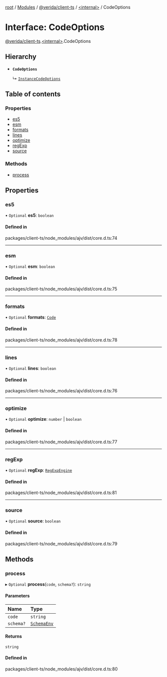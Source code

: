 [root](../README.md) / [Modules](../modules.md) / [@verida/client-ts](../modules/verida_client_ts.md) / [<internal\>](../modules/verida_client_ts._internal_.md) / CodeOptions

# Interface: CodeOptions

[@verida/client-ts](../modules/verida_client_ts.md).[<internal\>](../modules/verida_client_ts._internal_.md).CodeOptions

## Hierarchy

- **`CodeOptions`**

  ↳ [`InstanceCodeOptions`](verida_client_ts._internal_.InstanceCodeOptions.md)

## Table of contents

### Properties

- [es5](verida_client_ts._internal_.CodeOptions.md#es5)
- [esm](verida_client_ts._internal_.CodeOptions.md#esm)
- [formats](verida_client_ts._internal_.CodeOptions.md#formats)
- [lines](verida_client_ts._internal_.CodeOptions.md#lines)
- [optimize](verida_client_ts._internal_.CodeOptions.md#optimize)
- [regExp](verida_client_ts._internal_.CodeOptions.md#regexp)
- [source](verida_client_ts._internal_.CodeOptions.md#source)

### Methods

- [process](verida_client_ts._internal_.CodeOptions.md#process)

## Properties

### es5

• `Optional` **es5**: `boolean`

#### Defined in

packages/client-ts/node_modules/ajv/dist/core.d.ts:74

___

### esm

• `Optional` **esm**: `boolean`

#### Defined in

packages/client-ts/node_modules/ajv/dist/core.d.ts:75

___

### formats

• `Optional` **formats**: [`Code`](../modules/verida_client_ts._internal_.md#code)

#### Defined in

packages/client-ts/node_modules/ajv/dist/core.d.ts:78

___

### lines

• `Optional` **lines**: `boolean`

#### Defined in

packages/client-ts/node_modules/ajv/dist/core.d.ts:76

___

### optimize

• `Optional` **optimize**: `number` \| `boolean`

#### Defined in

packages/client-ts/node_modules/ajv/dist/core.d.ts:77

___

### regExp

• `Optional` **regExp**: [`RegExpEngine`](verida_client_ts._internal_.RegExpEngine.md)

#### Defined in

packages/client-ts/node_modules/ajv/dist/core.d.ts:81

___

### source

• `Optional` **source**: `boolean`

#### Defined in

packages/client-ts/node_modules/ajv/dist/core.d.ts:79

## Methods

### process

▸ `Optional` **process**(`code`, `schema?`): `string`

#### Parameters

| Name | Type |
| :------ | :------ |
| `code` | `string` |
| `schema?` | [`SchemaEnv`](../classes/verida_client_ts._internal_.SchemaEnv.md) |

#### Returns

`string`

#### Defined in

packages/client-ts/node_modules/ajv/dist/core.d.ts:80

